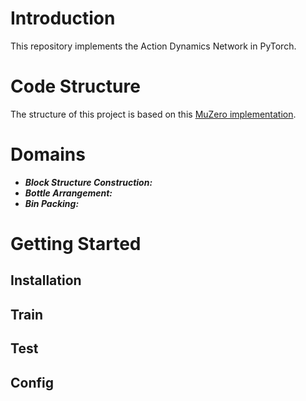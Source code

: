# Introduction
This repository implements the Action Dynamics Network in PyTorch.

# Code Structure
The structure of this project is based on this [MuZero implementation](https://github.com/werner-duvaud/muzero-general).

# Domains
- ***Block Structure Construction:*** 
- ***Bottle Arrangement:*** 
- ***Bin Packing:*** 

# Getting Started

## Installation 

## Train

## Test

## Config
